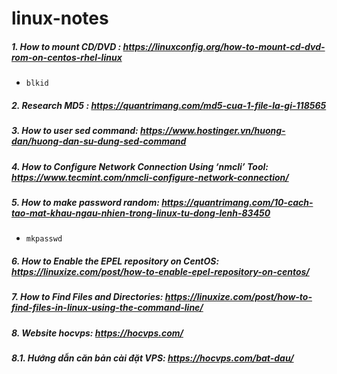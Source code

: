# linux-notes
##### 1. How to mount CD/DVD : https://linuxconfig.org/how-to-mount-cd-dvd-rom-on-centos-rhel-linux
  - `blkid`
##### 2. Research MD5 : https://quantrimang.com/md5-cua-1-file-la-gi-118565
##### 3. How to user sed command: https://www.hostinger.vn/huong-dan/huong-dan-su-dung-sed-command
##### 4. How to Configure Network Connection Using ‘nmcli’ Tool: https://www.tecmint.com/nmcli-configure-network-connection/
##### 5. How to make password random: https://quantrimang.com/10-cach-tao-mat-khau-ngau-nhien-trong-linux-tu-dong-lenh-83450
  - `mkpasswd`
##### 6. How to Enable the EPEL repository on CentOS: https://linuxize.com/post/how-to-enable-epel-repository-on-centos/
##### 7. How to Find Files and Directories: https://linuxize.com/post/how-to-find-files-in-linux-using-the-command-line/
##### 8. Website hocvps: https://hocvps.com/
#####   8.1. Hướng dẫn căn bản cài đặt VPS: https://hocvps.com/bat-dau/
